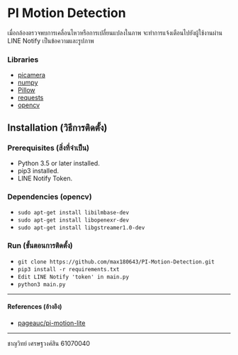 # PI Motion Detection

เมื่อกล้องตรวจพบการเคลื่อนไหวหรือการเปลื่ยนแปลงในภาพ จะทำการแจ้งเตือนไปยังผู้ใช้งานผ่าน LINE Notify เป็นข้อความและรูปภาพ

### Libraries

- [picamera](https://pypi.org/project/picamera/)
- [numpy](https://pypi.org/project/numpy/)
- [Pillow](https://pypi.org/project/Pillow/)
- [requests](https://pypi.org/project/requests/)
- [opencv](https://pypi.org/project/opencv-python/)

## Installation (วิธีการติดตั้ง)

### Prerequisites (สิ่งที่จำเป็น)

- Python 3.5 or later installed.
- pip3 installed.
- LINE Notify Token.

### Dependencies (opencv)
- `sudo apt-get install libilmbase-dev`
- `sudo apt-get install libopenexr-dev`
- `sudo apt-get install libgstreamer1.0-dev`

### Run (ขั้นตอนการติดตั้ง)

- `git clone https://github.com/max180643/PI-Motion-Detection.git`
- `pip3 install -r requirements.txt`
- `Edit LINE Notify 'token' in main.py`
- `python3 main.py`

---

#### References (อ้างอิง)

- [pageauc/pi-motion-lite](https://github.com/pageauc/pi-motion-lite)

---

ชาญวิทย์ เศรษฐวงศ์สิน 61070040
